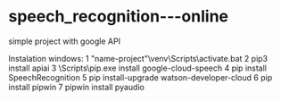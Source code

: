 # speech_recognition---online
simple project with google API

Instalation windows:
1 "name-project"\venv\Scripts\activate.bat
2 pip3 install apiai
3 <your-env>\Scripts\pip.exe install google-cloud-speech
4 pip install SpeechRecognition
5 pip install-upgrade watson-developer-cloud
6 pip install pipwin
7 pipwin install pyaudio
